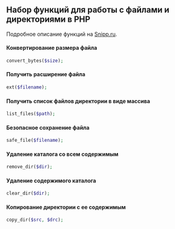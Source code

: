 ## Набор функций для работы с файлами и директориями в PHP
Подробное описание функций на [Snipp.ru](https://snipp.ru/php/files).

#### Конвертирование размера файла
```php
convert_bytes($size);
```

#### Получить расширение файла
```php
ext($filename);
```

#### Получить список файлов директории в виде массива
```php
list_files($path);
```

#### Безопасное сохранение файла
```php
safe_file($filename);
```

#### Удаление каталога со всем содержимым
```php
remove_dir($dir);
```

#### Удаление содержимого каталога
```php
clear_dir($dir);
```

#### Копирование директории с ее содержимым
```php
copy_dir($src, $drc);
```
